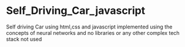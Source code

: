 # Self_Driving_Car_javascript
Self driving Car using html,css and javascript implemented using the concepts of neural networks and no libraries or any other complex tech stack not used
